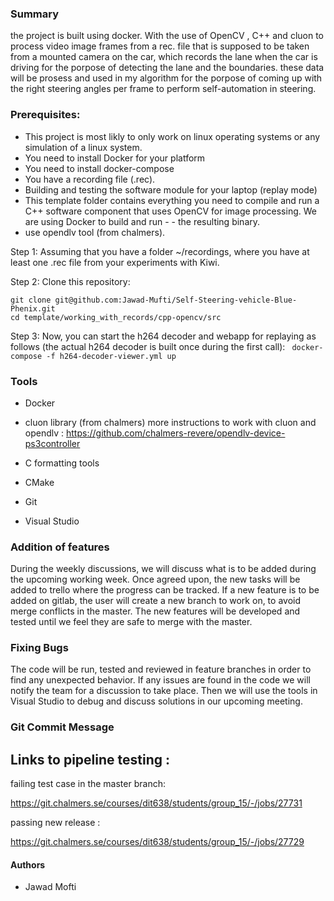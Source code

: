 

### Summary
the project is built using docker.
With the use of OpenCV , C++ and cluon to process video image frames from a rec. file that is supposed to be taken from a mounted camera on the car, which records the lane when the car is driving for the porpose of detecting the lane and the boundaries. these data will be prosess and used in my algorithm for the porpose of coming up with the right steering angles per frame to perform self-automation in steering.

### Prerequisites:

- This project is most likly to only work on linux operating systems or any simulation of a linux system.
- You need to install Docker for your platform
- You need to install docker-compose
 - You have a recording file (.rec).
- Building and testing the software module for your laptop (replay mode)
- This template folder contains everything you need to compile and run a C++ software component that uses OpenCV for image processing. We are using Docker to build and run - - the resulting binary.
- use opendlv tool (from chalmers).


Step 1: Assuming that you have a folder ~/recordings, where you have at least one .rec file from your experiments with Kiwi.

Step 2: Clone this repository:

```cd $HOME
git clone git@github.com:Jawad-Mufti/Self-Steering-vehicle-Blue-Phenix.git
cd template/working_with_records/cpp-opencv/src
```
Step 3:
Now, you can start the h264 decoder and webapp for replaying as follows (the actual h264 decoder is built once during the first call):
``` docker-compose -f h264-decoder-viewer.yml up```

### Tools
* Docker

* cluon library (from chalmers)  more instructions to work with cluon and opendlv :  https://github.com/chalmers-revere/opendlv-device-ps3controller
* C formatting tools
* CMake 
* Git
* Visual Studio



### Addition of features
During the weekly discussions, we will discuss what is to be added during the upcoming working week. Once agreed upon, the new tasks will be added to trello where the progress can be tracked.
If a new feature is to be added on gitlab, the user will create a new branch to work on, to avoid merge conflicts in the master. The new features will be developed and tested until we feel they are safe to merge with the master.

### Fixing Bugs
The code will be run, tested and reviewed in feature branches in order to find any unexpected behavior. If any issues are found in the code we will notify the team for a discussion to take place. Then we will use the tools in Visual Studio to debug and discuss solutions in our upcoming meeting.

### Git Commit Message

## Links to pipeline testing :

failing test case in the master branch:

https://git.chalmers.se/courses/dit638/students/group_15/-/jobs/27731

passing new release :

https://git.chalmers.se/courses/dit638/students/group_15/-/jobs/27729



#### Authors

*  Jawad Mofti
